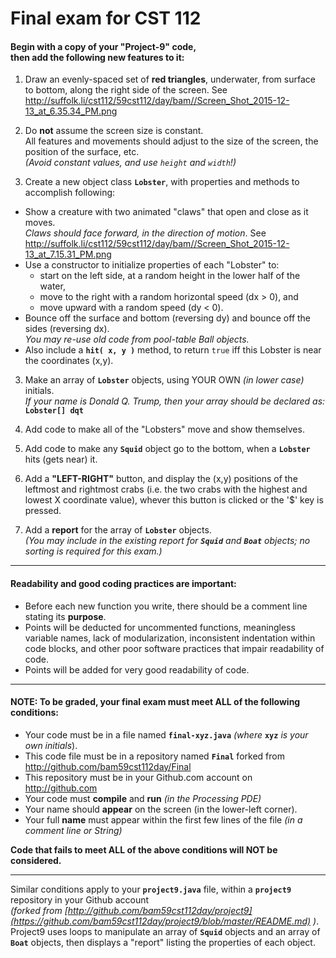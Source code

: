# Final exam for CST 112

#### Begin with a copy of your "Project-9" code, <BR> then add the following new features to it:
1. Draw an evenly-spaced set of __red triangles__, underwater, from surface to bottom, along the right side of the screen.    See http://suffolk.li/cst112/59cst112/day/bam//Screen_Shot_2015-12-13_at_6.35.34_PM.png

2. Do __not__ assume the screen size is constant.  
  All features and movements should adjust to the size of the screen, the position of the surface, etc.  
  *(Avoid constant values, and use `height` and `width`!)*

3. Create a new object class **`Lobster`**, with properties and methods to accomplish following:
  * Show a creature with two animated "claws" that open and close as it moves.  
    _Claws should face forward, in the direction of motion_.
   See http://suffolk.li/cst112/59cst112/day/bam//Screen_Shot_2015-12-13_at_7.15.31_PM.png
  * Use a constructor to initialize properties of each "Lobster" to:
    * start on the left side, at a random height in the lower half of the water, 
    * move to the right with a random horizontal speed (dx > 0), and
    * move upward with a random speed (dy < 0).
  * Bounce off the surface and bottom (reversing dy) and bounce off the sides (reversing dx).  
    _You may re-use old code from pool-table Ball objects._
  * Also include a **`hit( x, y )`** method, to return `true` iff this Lobster is near the coordinates (x,y).

3. Make an array of **`Lobster`** objects, using YOUR OWN _(in lower case)_ initials.  
   _If your name is Donald Q. Trump, then your array should be declared as:_  **`Lobster[] dqt`** 

5. Add code to make all of the "Lobsters" move and show themselves.

6. Add code to make any **`Squid`** object go to the bottom, when a **`Lobster`** hits (gets near) it. 

8. Add a __"LEFT-RIGHT"__ button, and display the (x,y) positions of the leftmost and rightmost crabs (i.e. the two crabs with the highest and lowest X coordinate value), whever this button is clicked or the '$' key is pressed.

7. Add a __report__ for the array of **`Lobster`** objects.  
    _(You may include in the existing report for **`Squid`** and **`Boat`** objects; no sorting is required for this exam.)_

____
#### Readability and good coding practices are important:
- Before each new function you write, there should be a comment line stating its __purpose__.  
- Points will be deducted for uncommented functions, meaningless variable names, lack of modularization, inconsistent indentation within code blocks, and other poor software practices that impair readability of code.  
- Points will be added for very good readability of code.

___
#### NOTE:  To be graded, your final exam must meet ALL of the following conditions:
- Your code must be in a file named **`final-xyz.java`** _(where_ **`xyz`** _is your own initials_).
- This code file must be in a repository named **`Final`** forked from http://github.com/bam59cst112day/Final
- This repository must be in your Github.com account on http://github.com
- Your code must __compile__ and __run__ *(in the Processing PDE)*
- Your name should __appear__ on the screen (in the lower-left corner).
- Your full __name__ must appear within the first few lines of the file *(in a comment line or String)*

**Code that fails to meet ALL of the above conditions will NOT be considered.**
___
Similar conditions apply to your **`project9.java`** file, within a **`project9`** repository in your Github account  
_(forked from [http://github.com/bam59cst112day/project9](https://github.com/bam59cst112day/project9/blob/master/README.md) )_.  
Project9 uses loops to manipulate an array of **`Squid`** objects and an array of **`Boat`** objects,
then displays a "report" listing the properties of each object.
